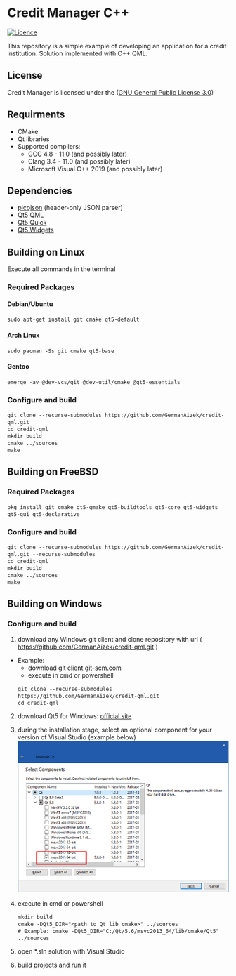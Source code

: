 
# Сredit Manager C++

[![Licence](https://img.shields.io/badge/license-GPL-blue.svg?style=flat)](LICENSE)

This repository is a simple example of developing an application for a credit institution.
Solution implemented with C++ QML.

## License

Сredit Manager is licensed under the ([GNU General Public License 3.0](https://www.gnu.org/licenses/gpl-3.0.html))

## Requirments

- CMake
- Qt libraries
- Supported compilers:
    - GCC 4.8 - 11.0 (and possibly later)
    - Clang 3.4 - 11.0 (and possibly later)
    - Microsoft Visual C++ 2019 (and possibly later)
    
## Dependencies

- [picojson](https://github.com/kazuho/picojson) (header-only JSON parser)
- [Qt5 QML](https://doc.qt.io/qt-5/qtqml-index.html)
- [Qt5 Quick](https://doc.qt.io/qt-5/qtquick-index.html)
- [Qt5 Widgets](https://doc.qt.io/qt-5/qtwidgets-index.html)

## Building on Linux

Execute all commands in the terminal

### Required Packages

#### Debian/Ubuntu
```
sudo apt-get install git cmake qt5-default 
```

#### Arch Linux
```
sudo pacman -Ss git cmake qt5-base
```

#### Gentoo
```
emerge -av @dev-vcs/git @dev-util/cmake @qt5-essentials
```

### Configure and build
```
git clone --recurse-submodules https://github.com/GermanAizek/credit-qml.git
cd credit-qml
mkdir build
cmake ../sources
make
```

## Building on FreeBSD
### Required Packages
```
pkg install git cmake qt5-qmake qt5-buildtools qt5-core qt5-widgets qt5-gui qt5-declarative
```

### Configure and build
```
git clone --recurse-submodules https://github.com/GermanAizek/credit-qml.git --recurse-submodules
cd credit-qml
mkdir build
cmake ../sources
make
```

## Building on Windows
### Configure and build

1) download any Windows git client and clone repository with url ( https://github.com/GermanAizek/credit-qml.git )

- Example:
  - download git client [git-scm.com](https://github.com/git-for-windows/git/releases/download/v2.30.0.windows.2/Git-2.30.0.2-64-bit.exe)
  - execute in cmd or powershell
  ```
  git clone --recurse-submodules https://github.com/GermanAizek/credit-qml.git
  cd credit-qml
  ```

2) download Qt5 for Windows: [official site](https://download.qt.io/official_releases/qt/5.12/5.12.10/qt-opensource-windows-x86-5.12.10.exe)

3) during the installation stage, select an optional component for your version of Visual Studio (example below)
![Installing a Component](https://github.com/GermanAizek/credit-qml/blob/main/docs/screenshots/qt_install_msvc.jpg)

4) execute in cmd or powershell
   ```
   mkdir build
   cmake -DQt5_DIR="<path to Qt lib cmake>" ../sources
   # Example: cmake -DQt5_DIR="C:/Qt/5.6/msvc2013_64/lib/cmake/Qt5" ../sources
   ```

5) open *.sln solution with Visual Studio
6) build projects and run it
